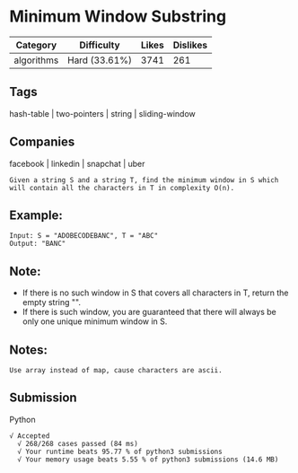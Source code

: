 # Minimum Window Substring
|Category|Difficulty|Likes|Dislikes|
|-|-|-|-|
|algorithms|Hard (33.61%)|3741|261|

## Tags
hash-table | two-pointers | string | sliding-window

## Companies
facebook | linkedin | snapchat | uber
```
Given a string S and a string T, find the minimum window in S which will contain all the characters in T in complexity O(n).
```
## Example:
```
Input: S = "ADOBECODEBANC", T = "ABC"
Output: "BANC"
```
## Note:

* If there is no such window in S that covers all characters in T, return the empty string "".
* If there is such window, you are guaranteed that there will always be only one unique minimum window in S.

## Notes:
```
Use array instead of map, cause characters are ascii.
```

## Submission
Python
```
√ Accepted
  √ 268/268 cases passed (84 ms)
  √ Your runtime beats 95.77 % of python3 submissions
  √ Your memory usage beats 5.55 % of python3 submissions (14.6 MB)
```